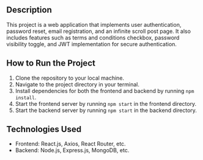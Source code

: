  <h2>Description</h2>
  <p>This project is a web application that implements user authentication, password reset, email registration, and an infinite scroll post page. It also includes features such as terms and conditions checkbox, password visibility toggle, and JWT implementation for secure authentication.</p>

  <h2>How to Run the Project</h2>
  <ol>
    <li>Clone the repository to your local machine.</li>
    <li>Navigate to the project directory in your terminal.</li>
    <li>Install dependencies for both the frontend and backend by running <code>npm install</code>.</li>
    <li>Start the frontend server by running <code>npm start</code> in the frontend directory.</li>
    <li>Start the backend server by running <code>npm start</code> in the backend directory.</li>
  </ol>

  <h2>Technologies Used</h2>
  <ul>
    <li>Frontend: React.js, Axios, React Router, etc.</li>
    <li>Backend: Node.js, Express.js, MongoDB, etc.</li>
  </ul>
